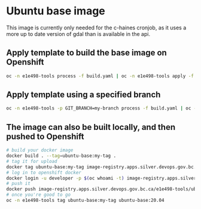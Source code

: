 # Ubuntu base image

This image is currently only needed for the c-haines cronjob, as it uses a more up to date version of gdal
than is available in the api.

## Apply template to build the base image on Openshift

```bash
oc -n e1e498-tools process -f build.yaml | oc -n e1e498-tools apply -f -
```

## Apply template using a specified branch

```bash
oc -n e1e498-tools -p GIT_BRANCH=my-branch process -f build.yaml | oc -n e1e498-tools apply -f -
```

## The image can also be built locally, and then pushed to Openshift

```bash
# build your docker image
docker build . --tag=ubuntu-base:my-tag .
# tag it for upload
docker tag ubuntu-base:my-tag image-registry.apps.silver.devops.gov.bc.ca/e1e498-tools/ubuntu-base:my-tag
# log in to openshift docker
docker login -u developer -p $(oc whoami -t) image-registry.apps.silver.devops.gov.bc.ca
# push it
docker push image-registry.apps.silver.devops.gov.bc.ca/e1e498-tools/ubuntu-base:my-tag
# once you're good to go
oc -n e1e498-tools tag ubuntu-base:my-tag ubuntu-base:20.04
```
